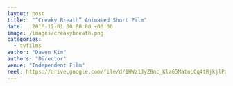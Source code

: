 ```yaml
---
layout: post
title:  "“Creaky Breath” Animated Short Film"
date:   2016-12-01 00:00:00 +00:00
image: /images/creakybreath.png
categories:
  - tvfilms
author: "Dawon Kim"
authors: "Director"
venue: "Independent Film"
reel: https://drive.google.com/file/d/1HWz1JyZBnc_Kla65MatoLCq4tRjkjlPx/view?usp=sharing
---
```

